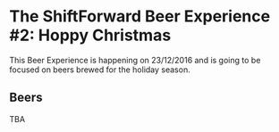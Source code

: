 # The ShiftForward Beer Experience #2: Hoppy Christmas

This Beer Experience is happening on 23/12/2016 and is going to be focused on
beers brewed for the holiday season.

## Beers

TBA
